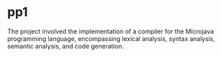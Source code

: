 # pp1
The project involved the implementation of a compiler for the Microjava programming language, encompassing lexical analysis, syntax analysis, semantic analysis, and code generation. 
